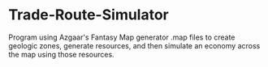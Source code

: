 # Trade-Route-Simulator
Program using Azgaar's Fantasy Map generator .map files to create geologic zones, generate resources, and then simulate an economy across the map using those resources.
